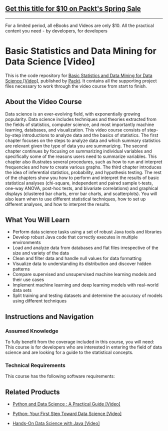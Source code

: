 ## [Get this title for $10 on Packt's Spring Sale](https://www.packt.com/V08742?utm_source=github&utm_medium=packt-github-repo&utm_campaign=spring_10_dollar_2022)
-----
For a limited period, all eBooks and Videos are only $10. All the practical content you need \- by developers, for developers

# Basic Statistics and Data Mining for Data Science [Video]
This is the code repository for [Basic Statistics and Data Mining for Data Science [Video]](https://www.packtpub.com/big-data-and-business-intelligence/basic-statistics-and-data-mining-data-science-video?utm_source=github&utm_medium=repository&utm_campaign=9781788476782), published by [Packt](https://www.packtpub.com/?utm_source=github). It contains all the supporting project files necessary to work through the video course from start to finish.
## About the Video Course
Data science is an ever-evolving field, with exponentially growing popularity. Data science includes techniques and theories extracted from the fields of statistics, computer science, and most importantly machine learning, databases, and visualization. 
This video course consists of step-by-step introductions to analyze data and the basics of statistics. The first chapter focuses on the steps to analyze data and which summary statistics are relevant given the type of data you are summarizing. The second chapter continues by focusing on summarizing individual variables and specifically some of the reasons users need to summarize variables. This chapter also illustrates several procedures, such as how to run and interpret frequencies and how to create various graphs. The third chapter introduces the idea of inferential statistics, probability, and hypothesis testing. 
The rest of the chapters show you how to perform and interpret the results of basic statistical analyses (chi-square, independent and paired sample t-tests, one-way ANOVA, post-hoc tests, and bivariate correlations) and graphical displays (clustered bar charts, error bar charts, and scatterplots). You will also learn when to use different statistical techniques, how to set up different analyses, and how to interpret the results.

<H2>What You Will Learn</H2>
<DIV class=book-info-will-learn-text>
<UL>
<LI>Perform data science tasks using a set of robust Java tools and libraries 
<LI>Develop robust Java code that correctly executes in multiple environments 
<LI>Load and analyze data from databases and flat files irrespective of the size and variety of the data 
<LI>Clean and filter data and handle null values for data formatting 
<LI>Visualize data to understanding its distribution and discover hidden patterns 
<LI>Compare supervised and unsupervised machine learning models and their use cases 
<LI>Implement machine learning and deep learning models with real-world data sets 
<LI>Split training and testing datasets and determine the accuracy of models using different techniques </LI></UL></DIV>

## Instructions and Navigation
### Assumed Knowledge
To fully benefit from the coverage included in this course, you will need:<br/>
This course is for developers who are interested in entering the field of data science and are looking for a guide to the statistical concepts.
### Technical Requirements
This course has the following software requirements:<br/>
 

## Related Products
* [Python and Data Science : A Practical Guide [Video]](https://www.packtpub.com/application-development/python-and-data-science-practical-guide-video?utm_source=github&utm_medium=repository&utm_campaign=9781838553012)

* [Python: Your First Step Toward Data Science [Video]](https://www.packtpub.com/big-data-and-business-intelligence/python-your-first-step-toward-data-science-video?utm_source=github&utm_medium=repository&utm_campaign=9781788994415)

* [Hands-On Data Science with Java [Video]](https://www.packtpub.com/big-data-and-business-intelligence/hands-data-science-java-video?utm_source=github&utm_medium=repository&utm_campaign=9781787125346)


